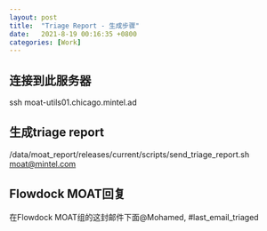 ```yaml
---
layout: post
title:  "Triage Report - 生成步骤"
date:   2021-8-19 00:16:35 +0800
categories: [Work]
---
```



## 连接到此服务器  

ssh moat-utils01.chicago.mintel.ad  

## 生成triage report  

/data/moat_report/releases/current/scripts/send_triage_report.sh moat@mintel.com  

## Flowdock MOAT回复  

在Flowdock MOAT组的这封邮件下面@Mohamed, #last_email_triaged 